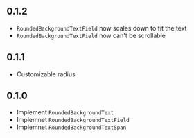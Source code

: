 ## 0.1.2

* `RoundedBackgroundTextField` now scales down to fit the text
* `RoundedBackgroundTextField` now can't be scrollable

## 0.1.1

* Customizable radius

## 0.1.0

* Implement `RoundedBackgroundText`
* Implemnet `RoundedBackgroundTextField`
* Implemnet `RoundedBackgroundTextSpan`
